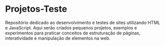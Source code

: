 # Projetos-Teste
Repositório dedicado ao desenvolvimento e testes de sites utilizando HTML e JavaScript. Aqui serão criados pequenos projetos, exemplos e experimentos para praticar conceitos de estruturação de páginas, interatividade e manipulação de elementos na web.
